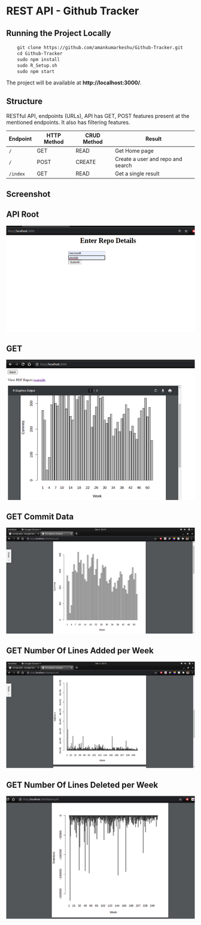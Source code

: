# REST API - Github Tracker

## Running the Project Locally
```
	git clone https://github.com/amankumarkeshu/Github-Tracker.git
	cd Github-Tracker
	sudo npm install 
	sudo R_Setup.sh
	sudo npm start

```
The project will be available at **http://localhost:3000/**.



## Structure
RESTful API, endpoints (URLs), API has GET, POST features present at the mentioned endpoints. It also has filtering features.

Endpoint |HTTP Method | CRUD Method | Result
-- | -- |-- |--
`/` | GET  | READ | Get Home page
`/` | POST | CREATE | Create a user and repo and search
`/index` | GET | READ | Get a single result



## Screenshot

## API Root
![](static/UserInput.png)
<br />

## GET
![](static/getData.png)
<br />

## GET Commit Data
![](static/Commits.png)
<br />

## GET Number Of Lines Added per Week 
![](static/Additions.png)
<br />
##  GET Number Of Lines Deleted per Week 
![](static/Deletions.png)
<br />
